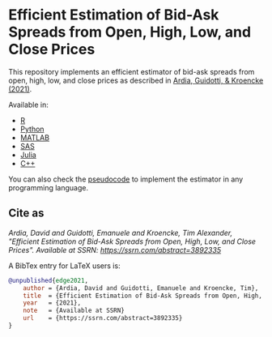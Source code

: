 # Efficient Estimation of Bid-Ask Spreads from Open, High, Low, and Close Prices

This repository implements an efficient estimator of bid-ask spreads from open, high, low, and close 
prices as described in [Ardia, Guidotti, & Kroencke (2021)](https://www.ssrn.com/abstract=3892335). 

Available in:

- [R](https://github.com/eguidotti/bidask/tree/main/R)
- [Python](https://github.com/eguidotti/bidask/tree/main/python)
- [MATLAB](https://github.com/eguidotti/bidask/tree/main/matlab)
- [SAS](https://github.com/eguidotti/bidask/tree/main/sas)
- [Julia](https://github.com/eguidotti/bidask/tree/main/julia)
- [C++](https://github.com/eguidotti/bidask/tree/main/C++)

You can also check the [pseudocode](https://github.com/eguidotti/bidask/tree/main/pseudocode) to implement the estimator in any programming language.

## Cite as

*Ardia, David and Guidotti, Emanuele and Kroencke, Tim Alexander, "Efficient Estimation of Bid-Ask Spreads from Open, High, Low, and Close Prices". Available at SSRN: https://ssrn.com/abstract=3892335*

A BibTex  entry for LaTeX users is:

```bibtex
@unpublished{edge2021,
    author = {Ardia, David and Guidotti, Emanuele and Kroencke, Tim},
    title  = {Efficient Estimation of Bid-Ask Spreads from Open, High, Low, and Close Prices},
    year   = {2021},
    note   = {Available at SSRN}
    url    = {https://ssrn.com/abstract=3892335}
}
```